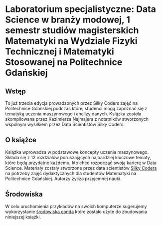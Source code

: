 # Laboratorium specjalistyczne: Data Science w branży modowej, 1 semestr studiów magisterskich Matematyki na Wydziale Fizyki Technicznej i Matematyki Stosowanej na Politechnice Gdańskiej


## Wstęp
To już trzecia edycja prowadzonych przez Silky Coders zajęć na Politechnice Gdanskiej podczas której studenci mogą zapoznać się z tematyką uczenia maszynowego i analizy danych.
Ksiązka została skompilowana przez Kazimierza Najmajera z notatników stworzonych wspólnym wysiłkiem przez Data Scientistów Silky Coders.


## O książce 


Książka wprowadza w podstawowe koncepty uczenia maszynowego.
Składa się z 12 rozdziałów poruszających najbardziej kluczowe tematy, które będą przydatne każdemu, kto chce rozpocząć swoją karierę w Data Science.
Materiały zostały stworzone przez data scientistów [Silky Coders](https://www.silkycoders.com/) na potrzeby zajęć dydaktycznych dla studentów Matematyki na Politechnice Gdańskiej.
Autorzy życza przyjemnej nauki.

## Środowiska

W celu uruchomienia przykładów na swoich komputerze sugerujemy wykorzystanie [środowiska conda](https://github.com/kikonPL/studia_PG/blob/main/politechnika.yml) które zostało użyte do zbudowania niniejszej książki.

